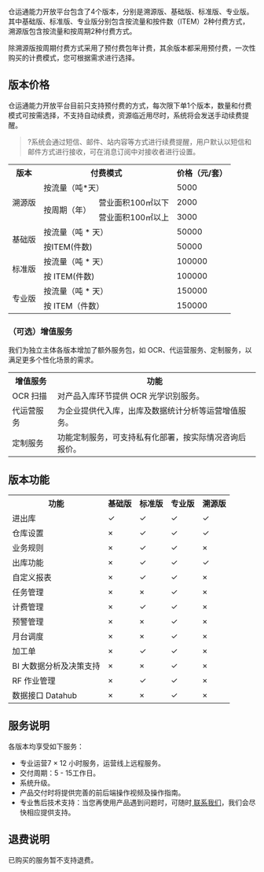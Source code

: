 仓运通能力开放平台包含了4个版本，分别是溯源版、基础版、标准版、专业版。其中基础版、标准版、专业版分别包含按流量和按件数（ITEM）2种付费方式，溯源版包含按流量和按周期2种付费方式。

除溯源版按周期付费方式采用了预付费包年计费，其余版本都采用预付费，一次性购买的计费模式，您可根据需求进行选择。

## 版本价格
仓运通能力开放平台目前只支持预付费的方式，每次限下单1个版本，数量和付费模式可按需选择，不支持自动续费，资源临近用尽时，系统将会发送手动续费提醒。
>?系统会通过短信、邮件、站内容等方式进行续费提醒，用户默认以短信和邮件方式进行接收，可在消息订阅中对接收者进行设置。
>
<table>
<tr>
<th>版本</th>
<th colspan="2">付费模式</th>
<th>价格（元/套）</th>
</tr>
<tr>
<td rowspan="3">溯源版</td>
<td colspan="2">按流量（吨*天）</td>
<td>5000</td>
</tr>
<tr>
<td rowspan="2">按周期（年）</td>
<td>营业面积100㎡以下</td>
<td>2000</td>
</tr>
<tr>
<td>营业面积100㎡以上</td>
<td>3000</td>
</tr>
<tr>
<td rowspan="2">基础版</td>
<td colspan="2">按流量（吨 * 天）</td>
<td>50000</td>
</tr>
<tr>
<td colspan="2">按ITEM(件数)</td>
<td>50000</td>
</tr>
<tr>
<td rowspan="2">标准版</td>
<td colspan="2">按流量（吨 * 天）</td>
<td>100000</td>
</tr>
<tr>
<td colspan="2">按 ITEM(件数)</td>
<td>100000</td>
</tr>
<tr>
<td rowspan="2">专业版</td>
<td colspan="2">按流量（吨 * 天）</td>
<td>150000</td>
</tr>
<tr>
<td colspan="2">按 ITEM（件数）</td>
<td>150000</td>
</tr>
</table>

### （可选）增值服务[](id:zzfw)
我们为独立主体各版本增加了额外服务包，如 OCR、代运营服务、定制服务，以满足更多个性化场景的需求。
<table>
<tr>
<th>增值服务</th>
<th>功能</th>
</tr>
<tr>
<td>OCR 扫描</td>
<td>对产品入库环节提供 OCR 光学识别服务。</td>
</tr>
<tr>
<td>代运营服务</td>
<td>为企业提供代入库，出库及数据统计分析等运营增值服务。</td>
</tr>
<tr>
<td>定制服务</td>
<td>功能定制服务，可支持私有化部署，按实际情况咨询后报价。</td>
</tr>
</table>

## 版本功能
<table>
<tr>
<th>功能</th>
<th>基础版</th>
<th>标准版</th>
<th>专业版</th>
<th>溯源版</th>
</tr>
<tr>
<td>进出库</td>
<td>&#10003</td>
<td>&#10003</td>
<td>&#10003</td>
<td>&#10003</td>
</tr>
<tr>
<td>仓库设置</td>
<td>×</td>
<td>&#10003</td>
<td>&#10003</td>
<td>&#10003</td>
</tr>
<tr>
<td>业务规则</td>
<td>×</td>
<td>&#10003</td>
<td>&#10003</td>
<td>×</td>
</tr>
<tr>
<td>出库功能</td>
<td>×</td>
<td>&#10003</td>
<td>&#10003</td>
<td>&#10003</td>
</tr>
<tr>
<td>自定义报表</td>
<td>×</td>
<td>&#10003</td>
<td>&#10003</td>
<td>×</td>
</tr>
<tr>
<td>任务管理</td>
<td>×</td>
<td>×</td>
<td>&#10003</td>
<td>×</td>
</tr>
<tr>
<td>计费管理</td>
<td>×</td>
<td>&#10003</td>
<td>&#10003</td>
<td>×</td>
</tr>
<tr>
<td>预警管理</td>
<td>×</td>
<td>×</td>
<td>&#10003</td>
<td>×</td>
</tr>
<tr>
<td>月台调度</td>
<td>×</td>
<td>×</td>
<td>&#10003</td>
<td>×</td>
</tr>
<tr>
<td>加工单</td>
<td>×</td>
<td>&#10003</td>
<td>&#10003</td>
<td>×</td>
</tr>
<tr>
<td>BI 大数据分析及决策支持</td>
<td>×</td>
<td>×</td>
<td>&#10003</td>
<td>×</td>
</tr>
<tr>
<td>RF 作业管理</td>
<td>×</td>
<td>&#10003</td>
<td>&#10003</td>
<td>×</td>
</tr>
<tr>
<td>数据接口 Datahub</td>
<td>×</td>
<td>×</td>
<td>&#10003</td>
<td>×</td>
</tr>
</table>

## 服务说明
各版本均享受如下服务：
- 专业运营7 × 12 小时服务，运营线上远程服务。
- 交付周期：5 - 15工作日。
- 系统升级。
- 产品交付时将提供完善的前后端操作视频及操作指南。
- 专业售后技术支持：当您再使用产品遇到问题时，可随时[ 联系我们](https://cloud.tencent.com/online-service?from=doc_1328)，我们会尽快相应提供支持。


## 退费说明
已购买的服务暂不支持退费。
